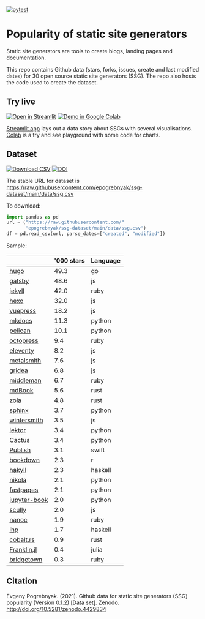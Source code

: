 [![pytest](https://github.com/epogrebnyak/ssg-dataset/workflows/pytest/badge.svg)](https://github.com/epogrebnyak/ssg-dataset/actions)

# Popularity of static site generators

Static site generators are tools to create blogs, landing pages and documentation.

This repo contains Github data (stars, forks, issues, create and last modified dates) for 30 open source static site generators (SSG). The repo also hosts the code used to create the dataset. 


## Try live

[![Open in Streamlit](https://static.streamlit.io/badges/streamlit_badge_black_white.svg)][st]
[![Demo in Google Colab](https://img.shields.io/badge/Colab-Open-orange)][colab]

[Streamlit app][st] lays out a data story about SSGs with several visualisations. 
[Colab][colab] is a try and see playground with some code for charts.

[st]: https://share.streamlit.io/epogrebnyak/ssg-dataset/main
[colab]: https://colab.research.google.com/drive/1041e6yOyVRty5lirnbZOAU1zJ3TN77ta


## Dataset

[![Download CSV](https://img.shields.io/badge/download-CSV-brightgreen)][url]
[![DOI](https://zenodo.org/badge/DOI/10.5281/zenodo.4429834.svg)](https://doi.org/10.5281/zenodo.4429834)

[url]: https://raw.githubusercontent.com/epogrebnyak/ssg-dataset/main/data/ssg.csv

The stable URL for dataset is <https://raw.githubusercontent.com/epogrebnyak/ssg-dataset/main/data/ssg.csv>

To download:

```python
import pandas as pd
url = ("https://raw.githubusercontent.com/"
       "epogrebnyak/ssg-dataset/main/data/ssg.csv")
df = pd.read_csv(url, parse_dates=["created", "modified"])
```

Sample:

|                                                                  |   '000 stars | Language   |
|------------------------------------------------------------------|--------------|------------|
| [hugo](https://github.com/gohugoio/hugo/)                        |         49.3 | go         |
| [gatsby](https://github.com/gatsbyjs/gatsby/)                    |         48.6 | js         |
| [jekyll](https://github.com/jekyll/jekyll/)                      |         42.0 | ruby       |
| [hexo](https://github.com/hexojs/hexo/)                          |         32.0 | js         |
| [vuepress](https://github.com/vuejs/vuepress/)                   |         18.2 | js         |
| [mkdocs](https://github.com/mkdocs/mkdocs/)                      |         11.3 | python     |
| [pelican](https://github.com/getpelican/pelican/)                |         10.1 | python     |
| [octopress](https://github.com/imathis/octopress/)               |          9.4 | ruby       |
| [eleventy](https://github.com/11ty/eleventy/)                    |          8.2 | js         |
| [metalsmith](https://github.com/segmentio/metalsmith/)           |          7.6 | js         |
| [gridea](https://github.com/getgridea/gridea/)                   |          6.8 | js         |
| [middleman](https://github.com/middleman/middleman/)             |          6.7 | ruby       |
| [mdBook](https://github.com/rust-lang/mdBook/)                   |          5.6 | rust       |
| [zola](https://github.com/getzola/zola/)                         |          4.8 | rust       |
| [sphinx](https://github.com/sphinx-doc/sphinx/)                  |          3.7 | python     |
| [wintersmith](https://github.com/jnordberg/wintersmith/)         |          3.5 | js         |
| [lektor](https://github.com/lektor/lektor/)                      |          3.4 | python     |
| [Cactus](https://github.com/eudicots/Cactus/)                    |          3.4 | python     |
| [Publish](https://github.com/JohnSundell/Publish/)               |          3.1 | swift      |
| [bookdown](https://github.com/rstudio/bookdown/)                 |          2.3 | r          |
| [hakyll](https://github.com/jaspervdj/hakyll/)                   |          2.3 | haskell    |
| [nikola](https://github.com/getnikola/nikola/)                   |          2.1 | python     |
| [fastpages](https://github.com/fastai/fastpages/)                |          2.1 | python     |
| [jupyter-book](https://github.com/executablebooks/jupyter-book/) |          2.0 | python     |
| [scully](https://github.com/scullyio/scully/)                    |          2.0 | js         |
| [nanoc](https://github.com/nanoc/nanoc/)                         |          1.9 | ruby       |
| [ihp](https://github.com/digitallyinduced/ihp/)                  |          1.7 | haskell    |
| [cobalt.rs](https://github.com/cobalt-org/cobalt.rs/)            |          0.9 | rust       |
| [Franklin.jl](https://github.com/tlienart/Franklin.jl/)          |          0.4 | julia      |
| [bridgetown](https://github.com/bridgetownrb/bridgetown/)        |          0.3 | ruby       |

## Citation

Evgeny Pogrebnyak. (2021). Github data for static site generators (SSG) popularity (Version 0.1.2) [Data set]. Zenodo. http://doi.org/10.5281/zenodo.4429834
